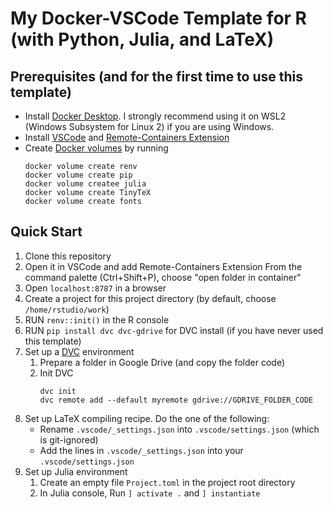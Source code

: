 # My Docker-VSCode Template for R (with Python, Julia, and LaTeX)

## Prerequisites (and for the first time to use this template)

- Install [Docker Desktop](https://www.docker.com/products/docker-desktop/). I strongly recommend using it on WSL2 (Windows Subsystem for Linux 2) if you are using Windows.
- Install [VSCode](https://code.visualstudio.com/) and [Remote-Containers Extension](https://marketplace.visualstudio.com/items?itemName=ms-vscode-remote.remote-containers)
- Create [Docker volumes](https://docs.docker.com/storage/volumes/) by running
    ```{bash}
    docker volume create renv
    docker volume create pip
    docker volume createe julia
    docker volume create TinyTeX
    docker volume create fonts
    ```

## Quick Start
1. Clone this repository
1. Open it in VSCode and add Remote-Containers Extension
From the command palette (Ctrl+Shift+P), choose "open folder in container"
1. Open `localhost:8787` in a browser
1. Create a project for this project directory (by default, choose `/home/rstudio/work`)
1. RUN `renv::init()` in the R console
1. RUN `pip install dvc dvc-gdrive` for DVC install (if you have never used this template)
1. Set up a [DVC](https://dvc.org/) environment
    1. Prepare a folder in Google Drive (and copy the folder code)
    1. Init DVC
        ```{bash}
        dvc init
        dvc remote add --default myremote gdrive://GDRIVE_FOLDER_CODE
        ```
1. Set up LaTeX compiling recipe. Do the one of the following:
    - Rename `.vscode/_settings.json` into `.vscode/settings.json` (which is git-ignored)
    - Add the lines in `.vscode/_settings.json` into your `.vscode/settings.json`
1. Set up Julia environment
    1. Create an empty file `Project.toml` in the project root directory
    1. In Julia console, Run `] activate .` and `] instantiate`